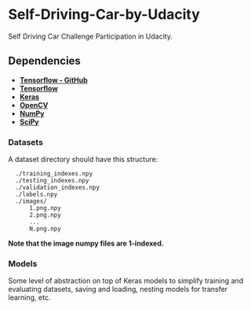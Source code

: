 # Self-Driving-Car-by-Udacity
Self Driving Car Challenge Participation in Udacity.

## Dependencies

* [**Tensorflow - GitHub**](https://github.com/tensorflow/tensorflow)
* [**Tensorflow**](https://www.tensorflow.org/)
* [**Keras**](https://keras.io/)
* [**OpenCV**](http://opencv.org/)
* [**NumPy**](http://www.numpy.org/)
* [**SciPy**](https://www.scipy.org/)

### Datasets

A dataset directory should have this structure:

```
  ./training_indexes.npy
  ./testing_indexes.npy
  ./validation_indexes.npy
  ./labels.npy
  ./images/
      1.png.npy
      2.png.npy
      ...
      N.png.npy
```

**Note that the image numpy files are 1-indexed.**

### Models
Some level of abstraction on top of Keras models to simplify training
and evaluating datasets, saving and loading, nesting models for
transfer learning, etc.
